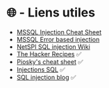 # 🌐 - Liens utiles

* [MSSQL Injection Cheat Sheet](http://pentestmonkey.net/cheat-sheet/sql-injection/mssql-sql-injection-cheat-sheet)
* [MSSQL Error based injection](http://www.securityidiots.com/Web-Pentest/SQL-Injection/MSSQL/MSSQL-Error-Based-Injection.html)
* [NetSPI SQL injection Wiki](https://sqlwiki.netspi.com) 
* [The Hacker Recipes](https://www.thehacker.recipes/web-services/recon)  ✅
* [Piosky's cheat sheet](https://cs.piosky.fr/web/sqli/mssql/)  ✅
* [Injections SQL](https://kinsta.com/fr/blog/injections-sql/)  ✅
* [SQL injection blog](https://www.cgsecurity.org/Articles/sql_injection/index.html)  ✅



